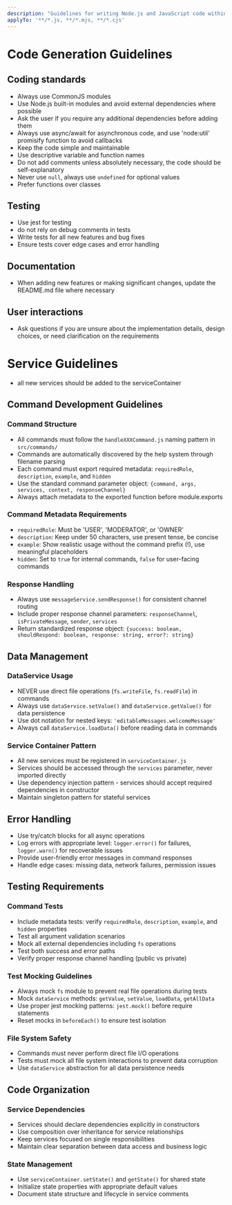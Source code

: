 ```yaml
---
description: "Guidelines for writing Node.js and JavaScript code within the Mr. Roboto V3 project"
applyTo: '**/*.js, **/*.mjs, **/*.cjs'
---
```


# Code Generation Guidelines

## Coding standards
- Always use CommonJS modules
- Use Node.js built-in modules and avoid external dependencies where possible
- Ask the user if you require any additional dependencies before adding them
- Always use async/await for asynchronous code, and use 'node:util' promisify function to avoid callbacks
- Keep the code simple and maintainable
- Use descriptive variable and function names
- Do not add comments unless absolutely necessary, the code should be self-explanatory
- Never use `null`, always use `undefined` for optional values
- Prefer functions over classes

## Testing
- Use jest for testing
- do not rely on debug comments in tests
- Write tests for all new features and bug fixes
- Ensure tests cover edge cases and error handling

## Documentation
- When adding new features or making significant changes, update the README.md file where necessary

## User interactions
- Ask questions if you are unsure about the implementation details, design choices, or need clarification on the requirements

# Service Guidelines
- all new services should be added to the serviceContainer

## Command Development Guidelines

### Command Structure
- All commands must follow the `handleXXXCommand.js` naming pattern in `src/commands/`
- Commands are automatically discovered by the help system through filename parsing
- Each command must export required metadata: `requiredRole`, `description`, `example`, and `hidden`
- Use the standard command parameter object: `{command, args, services, context, responseChannel}`
- Always attach metadata to the exported function before module.exports

### Command Metadata Requirements
- `requiredRole`: Must be 'USER', 'MODERATOR', or 'OWNER'
- `description`: Keep under 50 characters, use present tense, be concise
- `example`: Show realistic usage without the command prefix (!), use meaningful placeholders
- `hidden`: Set to `true` for internal commands, `false` for user-facing commands

### Response Handling
- Always use `messageService.sendResponse()` for consistent channel routing
- Include proper response channel parameters: `responseChannel`, `isPrivateMessage`, `sender`, `services`
- Return standardized response object: `{success: boolean, shouldRespond: boolean, response: string, error?: string}`

## Data Management

### DataService Usage
- NEVER use direct file operations (`fs.writeFile`, `fs.readFile`) in commands
- Always use `dataService.setValue()` and `dataService.getValue()` for data persistence
- Use dot notation for nested keys: `'editableMessages.welcomeMessage'`
- Always call `dataService.loadData()` before reading data in commands

### Service Container Pattern
- All new services must be registered in `serviceContainer.js`
- Services should be accessed through the `services` parameter, never imported directly
- Use dependency injection pattern - services should accept required dependencies in constructor
- Maintain singleton pattern for stateful services

## Error Handling
- Use try/catch blocks for all async operations
- Log errors with appropriate level: `logger.error()` for failures, `logger.warn()` for recoverable issues
- Provide user-friendly error messages in command responses
- Handle edge cases: missing data, network failures, permission issues

## Testing Requirements

### Command Tests
- Include metadata tests: verify `requiredRole`, `description`, `example`, and `hidden` properties
- Test all argument validation scenarios
- Mock all external dependencies including `fs` operations
- Test both success and error paths
- Verify proper response channel handling (public vs private)

### Test Mocking Guidelines
- Always mock `fs` module to prevent real file operations during tests
- Mock `dataService` methods: `getValue`, `setValue`, `loadData`, `getAllData`
- Use proper jest mocking patterns: `jest.mock()` before require statements
- Reset mocks in `beforeEach()` to ensure test isolation

### File System Safety
- Commands must never perform direct file I/O operations
- Tests must mock all file system interactions to prevent data corruption
- Use `dataService` abstraction for all data persistence needs

## Code Organization

### Service Dependencies
- Services should declare dependencies explicitly in constructors
- Use composition over inheritance for service relationships
- Keep services focused on single responsibilities
- Maintain clear separation between data access and business logic

### State Management
- Use `serviceContainer.setState()` and `getState()` for shared state
- Initialize state properties with appropriate default values
- Document state structure and lifecycle in service comments
